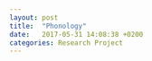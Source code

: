 ```yaml
---
layout: post
title:  "Phonology"
date:   2017-05-31 14:08:38 +0200
categories: Research Project
---
```


